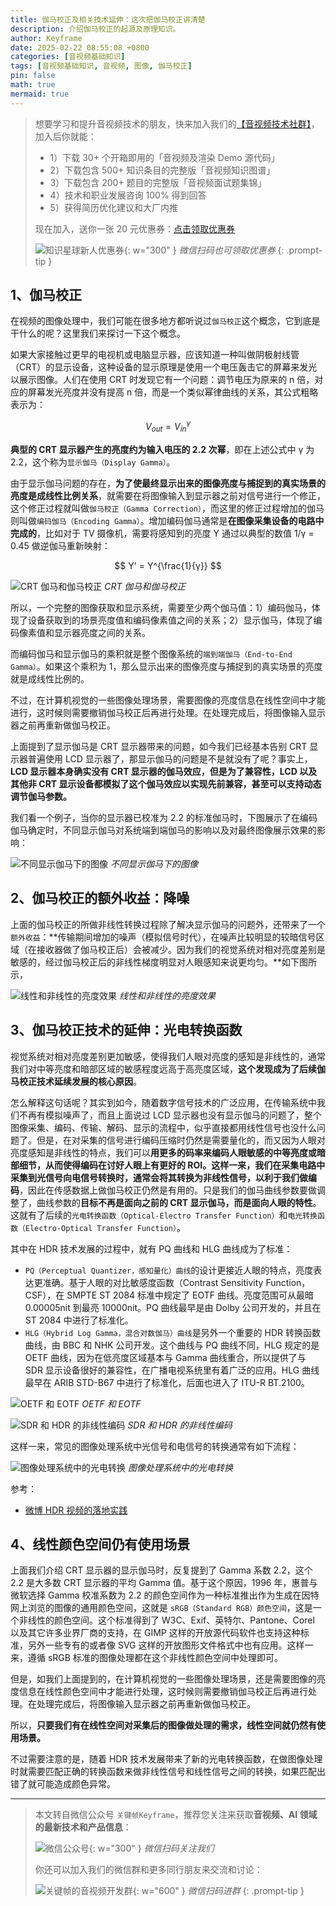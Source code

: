 ```yaml
---
title: 伽马校正及相关技术延伸：这次把伽马校正讲清楚
description: 介绍伽马校正的起源及原理知识。
author: Keyframe
date: 2025-02-22 08:55:08 +0800
categories: [音视频基础知识]
tags: [音视频基础知识, 音视频, 图像, 伽马校正]
pin: false
math: true
mermaid: true
---
```


>想要学习和提升音视频技术的朋友，快来加入我们的<a href="https://t.zsxq.com/jRprT" target="_blank" rel="noopener noreferrer">【音视频技术社群】</a>，加入后你就能：
>
>- 1）下载 30+ 个开箱即用的「音视频及渲染 Demo 源代码」
>- 2）下载包含 500+ 知识条目的完整版「音视频知识图谱」
>- 3）下载包含 200+ 题目的完整版「音视频面试题集锦」
>- 4）技术和职业发展咨询 100% 得到回答
>- 5）获得简历优化建议和大厂内推
>  
>现在加入，送你一张 20 元优惠券：<a href="https://t.zsxq.com/jRprT" target="_blank" rel="noopener noreferrer">点击领取优惠券</a>
>
>![知识星球新人优惠券](assets/img/keyframe-zsxq-coupon.png){: w="300" }
>_微信扫码也可领取优惠券_
{: .prompt-tip }

## 1、伽马校正

在视频的图像处理中，我们可能在很多地方都听说过`伽马校正`这个概念，它到底是干什么的呢？这里我们来探讨一下这个概念。


如果大家接触过更早的电视机或电脑显示器，应该知道一种叫做阴极射线管（CRT）的显示设备，这种设备的显示原理是使用一个电压轰击它的屏幕来发光以展示图像。人们在使用 CRT 时发现它有一个问题：调节电压为原来的 n 倍，对应的屏幕发光亮度并没有提高 n 倍，而是一个类似幂律曲线的关系，其公式粗略表示为：

$$ V_{out} = V_{in}^γ $$

**典型的 CRT 显示器产生的亮度约为输入电压的 2.2 次幂**，即在上述公式中 γ 为 2.2，这个称为`显示伽马（Display Gamma）`。

由于显示伽马问题的存在，**为了使最终显示出来的图像亮度与捕捉到的真实场景的亮度是成线性比例关系**，就需要在将图像输入到显示器之前对信号进行一个修正，这个修正过程就叫做`伽马校正（Gamma Correction）`，而这里的修正过程增加的伽马则叫做`编码伽马（Encoding Gamma）`。增加编码伽马通常是**在图像采集设备的电路中完成的**，比如对于 TV 摄像机，需要将感知到的亮度 Y 通过以典型的数值 1/γ = 0.45 做逆伽马重新映射：

$$ Y' = Y^{\frac{1}{γ}} $$

![CRT 伽马和伽马校正](assets/resource/av-basic-knowledge/av-image-presentation-62.png)
_CRT 伽马和伽马校正_


所以，一个完整的图像获取和显示系统，需要至少两个伽马值：1）编码伽马，体现了设备获取到的场景亮度值和编码像素值之间的关系；2）显示伽马，体现了编码像素值和显示器亮度之间的关系。

而编码伽马和显示伽马的乘积就是整个图像系统的`端到端伽马（End-to-End Gamma）`。如果这个乘积为 1，那么显示出来的图像亮度与捕捉到的真实场景的亮度就是成线性比例的。


不过，在计算机视觉的一些图像处理场景，需要图像的亮度信息在线性空间中才能进行，这时候则需要撤销伽马校正后再进行处理。在处理完成后，将图像输入显示器之前再重新做伽马校正。



上面提到了显示伽马是 CRT 显示器带来的问题，如今我们已经基本告别 CRT 显示器普遍使用 LCD 显示器了，那显示伽马的问题是不是就没有了呢？事实上，**LCD 显示器本身确实没有 CRT 显示器的伽马效应，但是为了兼容性，LCD 以及其他非 CRT 显示设备都模拟了这个伽马效应以实现先前兼容，甚至可以支持动态调节伽马参数。**

我们看一个例子，当你的显示器已校准为 2.2 的标准伽马时，下图展示了在编码伽马确定时，不同显示伽马对系统端到端伽马的影响以及对最终图像展示效果的影响：

![不同显示伽马下的图像](assets/resource/av-basic-knowledge/av-image-presentation-61.png)
_不同显示伽马下的图像_





## 2、伽马校正的额外收益：降噪

上面的伽马校正的所做非线性转换过程除了解决显示伽马的问题外，还带来了一个`额外收益`：**传输期间增加的噪声（模拟信号时代），在噪声比较明显的较暗信号区域（在接收器做了伽马校正后）会被减少。因为我们的视觉系统对相对亮度差别是敏感的，经过伽马校正后的非线性梯度明显对人眼感知来说更均匀。**如下图所示，


![线性和非线性的亮度效果](assets/resource/av-basic-knowledge/av-image-presentation-60.png)
_线性和非线性的亮度效果_




## 3、伽马校正技术的延伸：光电转换函数

视觉系统对相对亮度差别更加敏感，使得我们人眼对亮度的感知是非线性的，通常我们对中等亮度和暗部区域的敏感程度远高于高亮度区域，**这个发现成为了后续伽马校正技术延续发展的核心原因**。

怎么解释这句话呢？其实到如今，随着数字信号技术的广泛应用，在传输系统中我们不再有模拟噪声了，而且上面说过 LCD 显示器也没有显示伽马的问题了，整个图像采集、编码、传输、解码、显示的流程中，似乎直接都用线性信号也没什么问题了。但是，在对采集的信号进行编码压缩时仍然是需要量化的，而又因为人眼对亮度感知是非线性的特点，我们可以**用更多的码率来编码人眼敏感的中等亮度或暗部细节，从而使得编码在讨好人眼上有更好的 ROI。这样一来，我们在采集电路中采集到光信号向电信号转换时，通常会将其转换为非线性信号，以利于我们做编码**，因此在传感数据上做伽马校正仍然是有用的。只是我们的伽马曲线参数要做调整了，曲线参数的**目标不再是面向之前的 CRT 显示伽马，而是面向人眼的特性**。这就有了后续的`光电转换函数（Optical-Electro Transfer Function）`和`电光转换函数（Electro-Optical Transfer Function）`。


其中在 HDR 技术发展的过程中，就有 PQ 曲线和 HLG 曲线成为了标准：

- `PQ（Perceptual Quantizer，感知量化）曲线`的设计更接近人眼的特点，亮度表达更准确。基于人眼的对比敏感度函数（Contrast Sensitivity Function，CSF），在 SMPTE ST 2084 标准中规定了 EOTF 曲线。亮度范围可从最暗 0.00005nit 到最亮 10000nit。PQ 曲线最早是由 Dolby 公司开发的，并且在 ST 2084 中进行了标准化。
- `HLG（Hybrid Log Gamma，混合对数伽马）曲线`是另外一个重要的 HDR 转换函数曲线，由 BBC 和 NHK 公司开发。这个曲线与 PQ 曲线不同，HLG 规定的是 OETF 曲线，因为在低亮度区域基本与 Gamma 曲线重合，所以提供了与 SDR 显示设备很好的兼容性，在广播电视系统里有着广泛的应用。HLG 曲线最早在 ARIB STD-B67 中进行了标准化，后面也进入了 ITU-R BT.2100。

![OETF 和 EOTF](assets/resource/av-basic-knowledge/transcode-hdr-to-sdr-5.png)
_OETF 和 EOTF_


![SDR 和 HDR 的非线性编码](assets/resource/av-basic-knowledge/transcode-hdr-to-sdr-8.jpg)
_SDR 和 HDR 的非线性编码_


这样一来，常见的图像处理系统中光信号和电信号的转换通常有如下流程：

![图像处理系统中的光电转换](assets/resource/av-basic-knowledge/gamma-1.png)
_图像处理系统中的光电转换_


参考：

- [微博 HDR 视频的落地实践](https://mp.weixin.qq.com/s?__biz=MzU1NTEzOTM5Mw==&mid=2247520083&idx=1&sn=bc1768947ce8671a43a912b2a6917c3b&scene=21#wechat_redirect)



## 4、线性颜色空间仍有使用场景

上面我们介绍 CRT 显示器的显示伽马时，反复提到了 Gamma 系数 2.2，这个 2.2 是大多数 CRT 显示器的平均 Gamma 值。基于这个原因，1996 年，惠普与微软选择 Gamma 校准系数为 2.2 的颜色空间作为一种标准推出作为生成在因特网上浏览的图像的通用颜色空间，这就是 `sRGB（Standard RGB）颜色空间`，这是一个非线性的颜色空间。这个标准得到了 W3C、Exif、英特尔、Pantone、Corel 以及其它许多业界厂商的支持，在 GIMP 这样的开放源代码软件也支持这种标准，另外一些专有的或者像 SVG 这样的开放图形文件格式中也有应用。这样一来，遵循 sRGB 标准的图像处理都在这个非线性颜色空间中处理即可。

但是，如我们上面提到的，在计算机视觉的一些图像处理场景，还是需要图像的亮度信息在线性颜色空间中才能进行处理，这时候则需要撤销伽马校正后再进行处理。在处理完成后，将图像输入显示器之前再重新做伽马校正。

所以，**只要我们有在线性空间对采集后的图像做处理的需求，线性空间就仍然有使用场景。**

不过需要注意的是，随着 HDR 技术发展带来了新的光电转换函数，在做图像处理时就需要匹配正确的转换函数来做非线性信号和线性信号之间的转换，如果匹配出错了就可能造成颜色异常。




















---

> 本文转自微信公众号 `关键帧Keyframe`，推荐您关注来获取**音视频、AI 领域的最新技术和产品信息**：
>
>![微信公众号](assets/img/keyframe-mp.jpg){: w="300" }
>_微信扫码关注我们_
>
>你还可以加入我们的微信群和更多同行朋友来交流和讨论：
>
>![关键帧的音视频开发群](assets/img/av-wechat-group.jpg){: w="600" }
>_微信扫码进群_
{: .prompt-tip }

